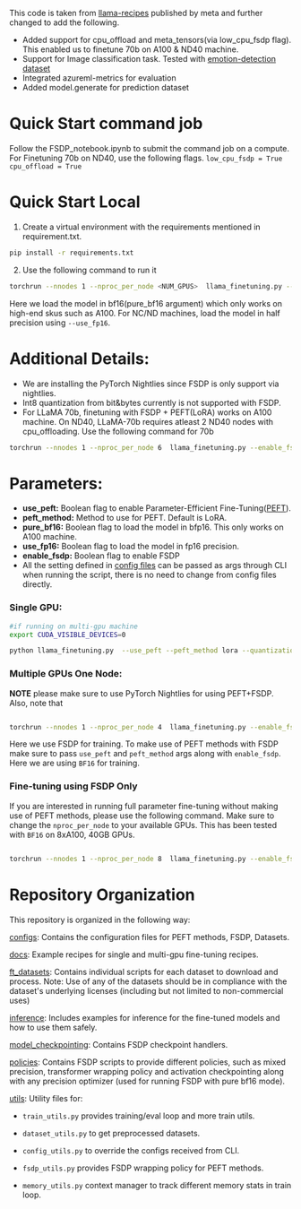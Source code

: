 This code is taken from [llama-recipes](https://github.com/facebookresearch/llama-recipes/tree/main) published by meta and further changed to add the 
following.
- Added support for cpu_offload and meta_tensors(via low_cpu_fsdp flag). This enabled us to finetune 70b on A100 & ND40 machine.
- Support for Image classification task. Tested with [emotion-detection dataset](https://huggingface.co/datasets/dair-ai/emotion)
- Integrated azureml-metrics for evaluation
- Added model.generate for prediction dataset

# Quick Start command job
Follow the FSDP_notebook.ipynb to submit the command job on a compute. 
For Finetuning 70b on ND40, use the following flags.
`low_cpu_fsdp = True
cpu_offload = True
`
# Quick Start Local
1. Create a virtual environment with the requirements mentioned in requirement.txt.
```bash
pip install -r requirements.txt
```

2. Use the following command to run it
```bash
torchrun --nnodes 1 --nproc_per_node <NUM_GPUS>  llama_finetuning.py --enable_fsdp --use_peft --peft_method lora --model_name /patht_of_model_folder/7B --pure_bf16 --output_dir Path/to/save/PEFT/model
```

Here we load the model in bf16(pure_bf16 argument) which only works on high-end skus such as A100. For NC/ND machines, load the model in half precision using `--use_fp16`. 

# Additional Details:
- We are installing the PyTorch Nightlies since FSDP is only support via nightlies.
- Int8 quantization from bit&bytes currently is not supported with FSDP.
- For LLaMA 70b, finetuning with FSDP + PEFT(LoRA) works on A100 machine. On ND40, LLaMA-70b requires atleast 2 ND40 nodes with cpu_offloading. Use the following command for 70b 
```bash
torchrun --nnodes 1 --nproc_per_node 6  llama_finetuning.py --enable_fsdp --use_peft --peft_method lora --model_name /patht_of_model_folder/70B --pure_bf16 --output_dir Path/to/save/PEFT/model
```

# Parameters:
- **use_peft:** Boolean flag to enable Parameter-Efficient Fine-Tuning([PEFT](https://github.com/huggingface/peft)).
- **peft_method:** Method to use for PEFT. Default is LoRA.
- **pure_bf16:** Boolean flag to load the model in bfp16. This only works on A100 machine.
- **use_fp16:** Boolean flag to load the model in fp16 precision.
- **enable_fsdp:** Boolean flag to enable FSDP
- All the setting defined in [config files](./configs/) can be passed as args through CLI when running the script, there is no need to change from config files directly.

### Single GPU:

```bash
#if running on multi-gpu machine
export CUDA_VISIBLE_DEVICES=0

python llama_finetuning.py  --use_peft --peft_method lora --quantization --model_name /patht_of_model_folder/7B --output_dir Path/to/save/PEFT/model

```

### Multiple GPUs One Node:

**NOTE** please make sure to use PyTorch Nightlies for using PEFT+FSDP. Also, note that 

```bash

torchrun --nnodes 1 --nproc_per_node 4  llama_finetuning.py --enable_fsdp --use_peft --peft_method lora --model_name /patht_of_model_folder/7B --pure_bf16 --output_dir Path/to/save/PEFT/model
```

Here we use FSDP for training. To make use of PEFT methods with FSDP make sure to pass `use_peft` and `peft_method` args along with `enable_fsdp`. Here we are using `BF16` for training.

### Fine-tuning using FSDP Only

If you are interested in running full parameter fine-tuning without making use of PEFT methods, please use the following command. Make sure to change the `nproc_per_node` to your available GPUs. This has been tested with `BF16` on 8xA100, 40GB GPUs.

```bash

torchrun --nnodes 1 --nproc_per_node 8  llama_finetuning.py --enable_fsdp --model_name /patht_of_model_folder/7B --dist_checkpoint_root_folder model_checkpoints --dist_checkpoint_folder fine-tuned

```


# Repository Organization
This repository is organized in the following way:

[configs](configs/): Contains the configuration files for PEFT methods, FSDP, Datasets.

[docs](docs/): Example recipes for single and multi-gpu fine-tuning recipes.

[ft_datasets](ft_datasets/): Contains individual scripts for each dataset to download and process. Note: Use of any of the datasets should be in compliance with the dataset's underlying licenses (including but not limited to non-commercial uses)


[inference](inference/): Includes examples for inference for the fine-tuned models and how to use them safely.

[model_checkpointing](model_checkpointing/): Contains FSDP checkpoint handlers.

[policies](policies/): Contains FSDP scripts to provide different policies, such as mixed precision, transformer wrapping policy and activation checkpointing along with any precision optimizer (used for running FSDP with pure bf16 mode).

[utils](utils/): Utility files for:

- `train_utils.py` provides training/eval loop and more train utils.

- `dataset_utils.py` to get preprocessed datasets.

- `config_utils.py` to override the configs received from CLI.

- `fsdp_utils.py` provides FSDP  wrapping policy for PEFT methods.

- `memory_utils.py` context manager to track different memory stats in train loop.

